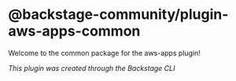 # @backstage-community/plugin-aws-apps-common

Welcome to the common package for the aws-apps plugin!

_This plugin was created through the Backstage CLI_
